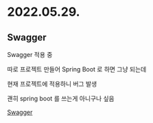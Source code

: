 # 2022.05.29.

## Swagger

Swagger 적용 중

따로 프로젝트 만들어 Spring Boot 로 하면 그냥 되는데

현재 프로젝트에 적용하니 버그 발생

괜히 spring boot 를 쓰는게 아니구나 싶음

[Swagger](https://parkhj.notion.site/Swagger-9af2ec26176f46a3b382e0ff1f033967)